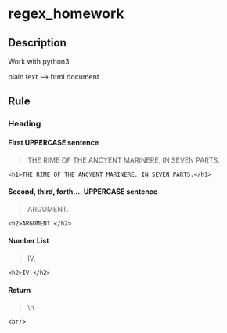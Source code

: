 # regex_homework

## Description

Work with python3

plain text --> html document

## Rule

### Heading

#### First UPPERCASE sentence

> THE RIME OF THE ANCYENT MARINERE, IN SEVEN PARTS.

```<h1>THE RIME OF THE ANCYENT MARINERE, IN SEVEN PARTS.</h1>```

#### Second, third, forth.... UPPERCASE sentence 

> ARGUMENT.

```<h2>ARGUMENT.</h2>```

#### Number List
> IV.

```<h2>IV.</h2>```

#### Return
> \n

```<br/>```
